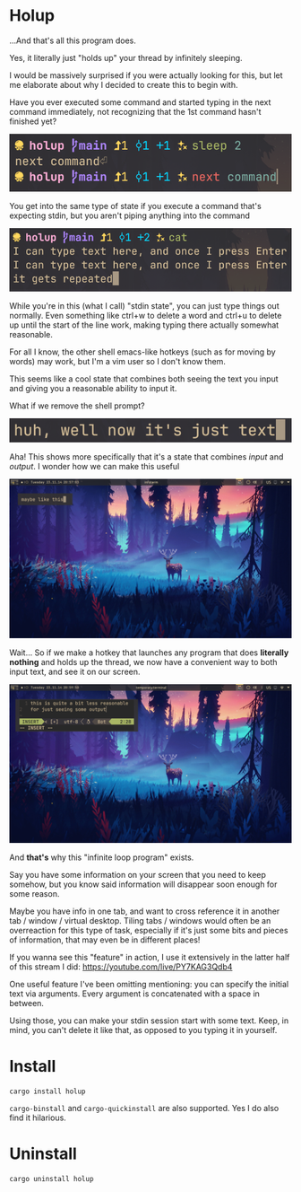 # Holup

...And that's all this program does.

Yes, it literally just "holds up" your thread by infinitely sleeping.

I would be massively surprised if you were actually looking for this, but let me elaborate about why I decided to create this to begin with.

Have you ever executed some command and started typing in the next command immediately, not recognizing that the 1st command hasn't finished yet?

![next-command](img/next-command.png)

You get into the same type of state if you execute a command that's expecting stdin, but you aren't piping anything into the command

![cat](img/cat.png)

While you're in this (what I call) "stdin state", you can just type things out normally. Even something like ctrl+w to delete a word and ctrl+u to delete up until the start of the line work, making typing there actually somewhat reasonable.

For all I know, the other shell emacs-like hotkeys (such as for moving by words) may work, but I'm a vim user so I don't know them.

This seems like a cool state that combines both seeing the text you input and giving you a reasonable ability to input it.

What if we remove the shell prompt?

![just-text](img/just-text.png)

Aha! This shows more specifically that it's a state that combines *input* and *output*. I wonder how we can make this useful

![fullscreen](img/fullscreen.png)

Wait... So if we make a hotkey that launches any program that does **literally nothing** and holds up the thread, we now have a convenient way to both input text, and see it on our screen.

![nvim](img/nvim.png)

And **that's** why this "infinite loop program" exists.

Say you have some information on your screen that you need to keep somehow, but you know said information will disappear soon enough for some reason.

Maybe you have info in one tab, and want to cross reference it in another tab / window / virtual desktop.
Tiling tabs / windows would often be an overreaction for this type of task, especially if it's just some bits and pieces of information, that may even be in different places!

If you wanna see this "feature" in action, I use it extensively in the latter half of this stream I did: https://youtube.com/live/PY7KAG3Qdb4

One useful feature I've been omitting mentioning: you can specify the initial text via arguments. Every argument is concatenated with a space in between.

Using those, you can make your stdin session start with some text. Keep, in mind, you can't delete it like that, as opposed to you typing it in yourself.

# Install

```
cargo install holup
```

`cargo-binstall` and `cargo-quickinstall` are also supported. Yes I do also find it hilarious.

# Uninstall

```
cargo uninstall holup
```
